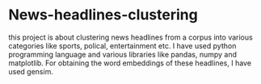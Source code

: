 # News-headlines-clustering
this project is about clustering news headlines from a corpus into various categories like sports, polical, entertainment etc.
I have used python programming language and various libraries like pandas, numpy and matplotlib. For obtaining the word embeddings of these headlines, I have used gensim. 

